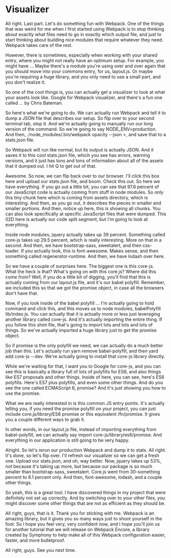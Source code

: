 # Visualizer

All right. Last part. Let's do something fun with Webpack. One of the things that was weird for me when I first started using Webpack is to stop thinking about exactly what files need to go in exactly which output file, and just to start thinking about building nice modules that require whatever they need. Webpack takes care of the rest.

However, there is sometimes, especially when working with your shared entry, where you might not really have an optimum setup. For example, you might have ... Maybe there's a module you're using over and over again that you should move into your commons entry, for us, layout.js. Or maybe you're requiring a huge library, and you only need to use a small part, and you don't realize it.

So one of the cool things is, you can actually get a visualizer to look at what your assets look like. Google for Webpack visualizer, and there's a fun one called ... by Chris Bateman.

So here's what we're going to do. We can actually run Webpack and tell it to dump a JSON file that describes our setup. So flip over to your second terminal tab, stop it. And we're actually going to manually run our long version of the command. So we're going to say NODE_ENV=production. And then, ./node_modules/.bin/webpack opacity --json >, and save that to a stats.json file.

So Webpack will run like normal, but its output is actually JSON. And it saves it to this cool stats.json file, which you see has errors, warning versions, and it just has tons and tons of information about all of the assets that it dumped out. I hit Q to get out of that.

Awesome. So now, we can flip back over to our browser. I'll click this box here and upload our stats.json file, and boom. Check this out. So here we have everything. If you go out a little bit, you can see that 97.6 percent of our JavaScript code is actually coming from stuff in node modules. So only this tiny chunk here which is coming from assets directory, which is interesting.  And then, as you go out, it describes the pieces in smaller and smaller portions. And then, notice up here, this is showing all chunks. You can also look specifically at specific JavaScript files that were dumped. This 02D here is actually our code split segment, but I'm going to look at everything.

Inside node modules, jquery actually takes up 39 percent. Something called core-js takes up 29.5 percent, which is really interesting. More on that in a second. And then, we have bootstrap-sass, sweetalert, and then css-loader. If you actually look, this is font-awesome. Makes sense, and then something called regenerator-runtime. And then, we have lodash over here.

So we have a couple of surprises here. The biggest one is this core-js. What the heck is that? What's going on with this core.js? Where did this come from? Well, if you do a little bit of digging, you'll find that this is actually coming from our layout.js file, and it's our babel polyfill. Remember, we included this so that we got the promise object, in case all the browsers don't have that.

Now, if you look inside of the babel polyfill ... I'm actually going to hold command and click this, and this moves us to node modules, babelPolyfill lib/index.js. You can actually that it is actually more or less just leveraging another library called core-js. And it's actually importing the entire thing. If you follow this shim file, that's going to import lots and lots and lots of things. So we've actually imported a huge library just to get the promise object.

So if promise is the only polyfill we need, we can actually do a much better job than this. Let's actually run yarn remove babel-polyfill, and then yard add core-js --dev. We're actually going to install that core-js library directly.

While we're waiting for that, I want you to Google for core-js, and you can see this is basically a library full of lots of polyfills for ES6, and also things like ES7 proposals and other things. Inside of here, you can see, here's ES6 polyfills. Here's ES7 plus polyfills, and even some other things. And do you see the one called ECMAScript 6, promise? And it's just showing you how to use the promise.

What we are really interested in is this common JS entry points. It's actually telling you, if you need the promise polyfill on your project, you can just include core.js/library/ES6 promise or this equivalent /fn/promise. It gives you a couple different ways to grab it.

In other words, in our layout.js file, instead of importing everything from babel-polyfill, we can actually say import core-js/library/es6/promise. And everything in our application is still going to be very happy.

Alright. So let's rerun our production Webpack and dump it to stats. All right. It's done, so let's flip over. I'll refresh our visualizer so we can get a fresh one. Upload our stats.json, and oh, way better. Now, jquery takes up 53%, not because it's taking up more, but because our package is so much smaller than bootstrap-sass, sweetalert. Core.js went from 30-something percent to 8.1 percent only. And then, font-awesome, lodash, and a couple other things.

So yeah, this is a great tool. I have discovered things in my project that were definitely not set up correctly. And by switching over to your other files, you might discover some other things that are not as efficient as they should be.

All right, guys, that is it. Thank you for sticking with me. Webpack is an amazing library, but it gives you so many ways just to shoot yourself in the foot. So I hope you feel very, very confident now, and I hope you'll join us for another tutorial that we will release on Webpack Encore, a library created by Symphony to help make all of this Webpack configuration easier, faster, and more bulletproof.

All right, guys. See you next time.

